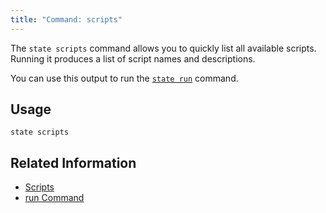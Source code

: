 ```yaml
---
title: "Command: scripts"
---
```


The `state scripts` command allows you to quickly list all available scripts. Running it produces a list of script names and descriptions.

You can use this output to run the [`state run`](run.html) command.

## Usage

```text
state scripts
```

## Related Information

- [Scripts](start.html#scripts)
- [run Command](run.html)